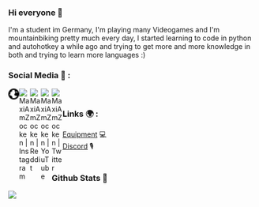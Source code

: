 ### Hi everyone 👋

I'm a student im Germany, I'm playing many Videogames and I'm mountainbiking pretty much every day, I started learning to code in python and autohotkey a while ago and trying to get more and more knowledge in both and trying to learn more languages :)

### Social Media 📮 :

[<img align="left" alt="MaxiAmZocken | Website" width="22px" src="https://raw.githubusercontent.com/iconic/open-iconic/master/svg/globe.svg" />][website]
[<img align="left" alt="MaxiAmZocken | Instagram" width="22px" src="https://cdn.jsdelivr.net/npm/simple-icons@v3/icons/instagram.svg" />][instagram]
[<img align="left" alt="MaxiAmZocken | Reddit" width="22px" src="https://cdn.jsdelivr.net/npm/simple-icons@v3/icons/reddit.svg" />][reddit]
[<img align="left" alt="MaxiAmZocken | YouTube" width="22px" src="https://cdn.jsdelivr.net/npm/simple-icons@v3/icons/youtube.svg" />][youtube]
[<img align="left" alt="MaxiAmZocken | Twitter" width="22px" src="https://cdn.jsdelivr.net/npm/simple-icons@v3/icons/twitter.svg" />][twitter]
<br/>

### Links 🌍 :

[Equipment] 💻 <br/>
[Discord] 🎙<br/>
<br/>

### Github Stats 🧮

<p float="left">
  <img src="https://github-readme-stats.vercel.app/api?username=MaxiAmZocken&show_icons=true&count_private=true&title_color=4f8cc9&text_color=9f9f9f&icon_color=4f8cc9&bg_color=181818" height="180">

[website]: https://maxiamzocken.github.io
[twitter]: https://twitter.com/Maxi_am_zocken
[youtube]: https://www.youtube.com/channel/UCKXu4_UtUGvSTRf_FZBMjpQ
[reddit]: https://reddit.com/user/Maxi_am_zocken
[instagram]: https://instagram.com/Maxi_am_zocken
[equipment]: https://maxiamzocken.github.io/tech
[discord]: https://discord.gg/eumk4MC
